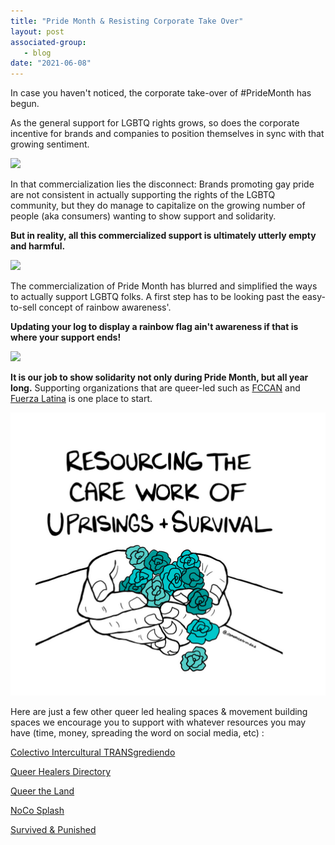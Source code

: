 ```yaml
---
title: "Pride Month & Resisting Corporate Take Over"
layout: post
associated-group:
   - blog
date: "2021-06-08"
---
```


In case you haven't noticed, the corporate take-over of #PrideMonth has begun. 

As the general support for LGBTQ rights grows, so does the corporate incentive for brands and companies to position themselves in sync with that growing sentiment. 

![](https://d3n8a8pro7vhmx.cloudfront.net/movetoamend/mailings/4493/attachments/original/corp_pride.png?1623030788)

In that commercialization lies the disconnect: Brands promoting gay pride are not consistent in actually supporting the rights of the LGBTQ community, but they do manage to capitalize on the growing number of people (aka consumers) wanting to show support and solidarity.

**But in reality, all this commercialized support is ultimately utterly empty and harmful.**

![](https://d3n8a8pro7vhmx.cloudfront.net/movetoamend/mailings/4493/attachments/original/corp_appropiation.png?1623088488)

The commercialization of Pride Month has blurred and simplified the ways to actually support LGBTQ folks. A first step has to be looking past the easy-to-sell concept of rainbow awareness'.

**Updating your log to display a rainbow flag ain't awareness if that is where your support ends!**

![](https://d3n8a8pro7vhmx.cloudfront.net/movetoamend/mailings/4493/attachments/original/corporate_pride.jpg?1623030821)

**It is our job to show solidarity not only during Pride Month, but all year long.** Supporting organizations that are queer-led such as [FCCAN](http://www.fccan.org/donate) and [Fuerza Latina](http://fuerzalatinafoco.org/) is one place to start.

[![](/media/Screen-Shot-2021-06-08-at-10.07.28-AM.png)](http://fccan.org/wp-content/uploads/2021/06/Screen-Shot-2021-06-08-at-10.07.28-AM.png)

Here are just a few other queer led healing spaces & movement building spaces we encourage you to support with whatever resources you may have (time, money, spreading the word on social media, etc) :

[Colectivo Intercultural TRANSgrediendo](https://www.ourvoicesarefree.org/)

[Queer Healers Directory](https://www.queerhealers.com/healers/)

[Queer the Land](https://queertheland.org/)

[NoCo Splash](https://splashnoco.org/)

[Survived & Punished](https://survivedandpunished.org/)
